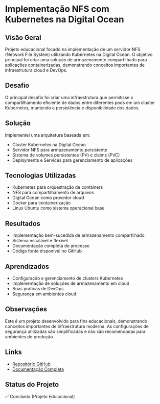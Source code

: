 # Implementação NFS com Kubernetes na Digital Ocean

## Visão Geral
Projeto educacional focado na implementação de um servidor NFS (Network File System) utilizando Kubernetes na Digital Ocean. O objetivo principal foi criar uma solução de armazenamento compartilhado para aplicações containerizadas, demonstrando conceitos importantes de infraestrutura cloud e DevOps.

## Desafio
O principal desafio foi criar uma infraestrutura que permitisse o compartilhamento eficiente de dados entre diferentes pods em um cluster Kubernetes, mantendo a persistência e disponibilidade dos dados.

## Solução
Implementei uma arquitetura baseada em:
- Cluster Kubernetes na Digital Ocean
- Servidor NFS para armazenamento persistente
- Sistema de volumes persistentes (PV) e claims (PVC)
- Deployments e Services para gerenciamento de aplicações

## Tecnologias Utilizadas
- Kubernetes para orquestração de containers
- NFS para compartilhamento de arquivos
- Digital Ocean como provedor cloud
- Docker para containerização
- Linux Ubuntu como sistema operacional base

## Resultados
- Implementação bem-sucedida de armazenamento compartilhado
- Sistema escalável e flexível
- Documentação completa do processo
- Código fonte disponível no GitHub

## Aprendizados
- Configuração e gerenciamento de clusters Kubernetes
- Implementação de soluções de armazenamento em cloud
- Boas práticas de DevOps
- Segurança em ambientes cloud

## Observações
Este é um projeto desenvolvido para fins educacionais, demonstrando conceitos importantes de infraestrutura moderna. As configurações de segurança utilizadas são simplificadas e não são recomendadas para ambientes de produção.

## Links
- [Repositório GitHub](https://github.com/BrendoTrindade/deploy-nfs-cloud)
- [Documentação Completa](https://github.com/BrendoTrindade/deploy-nfs-cloud/blob/main/README.md)

## Status do Projeto
✅ Concluído (Projeto Educacional)
